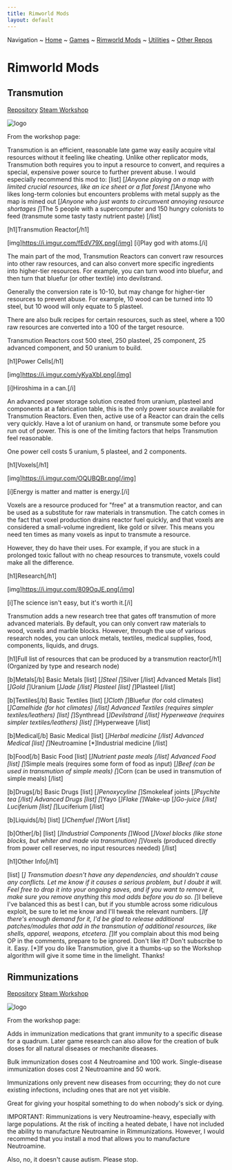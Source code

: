 ```yaml
---
title: Rimworld Mods
layout: default
---
```

Navigation ~ [Home](README) ~ [Games](GAMES) ~ [Rimworld Mods](RIMWORLD) ~ [Utilities](UTIL) ~ [Other Repos](OTHER)


# Rimworld Mods

## Transmution

[Repository](https://github.com/SomewhereOutInSpace/Rimworld-Transmution)
[Steam Workshop](https://steamcommunity.com/sharedfiles/filedetails/?id=1727378796)

![logo](https://i.imgur.com/PpO7AbM.png)

From the workshop page:

Transmution is an efficient, reasonable late game way easily acquire vital resources without it feeling like cheating. Unlike other replicator mods, Transmution both requires you to input a resource to convert, and requires a special, expensive power source to further prevent abuse. I would especially recommend this mod to:
[list]
[*]Anyone playing on a map with limited crucial resources, like an ice sheet or a flat forest
[*]Anyone who likes long-term colonies but encounters problems with metal supply as the map is mined out
[*]Anyone who just wants to circumvent annoying resource shortages
[*]The 5 people with a supercomputer and 150 hungry colonists to feed (transmute some tasty tasty nutrient paste)
[/list]

[h1]Transmution Reactor[/h1] 

[img]https://i.imgur.com/fEdV79X.png[/img]
[i]Play god with atoms.[/i]

The main part of the mod, Transmution Reactors can convert raw resources into other raw resources, and can also convert more specific ingredients into higher-tier resources. For example, you can turn wood into bluefur, and then turn that bluefur (or other textile) into devilstrand.

Generally the conversion rate is 10-10, but may change for higher-tier resources to prevent abuse. For example, 10 wood can be turned into 10 steel, but 10 wood will only equate to 5 plasteel.

There are also bulk recipes for certain resources, such as steel, where a 100 raw resources are converted into a 100 of the target resource.

Transmution Reactors cost 500 steel, 250 plasteel, 25 component, 25 advanced component, and 50 uranium to build.

[h1]Power Cells[/h1] 

[img]https://i.imgur.com/yKyaXbI.png[/img]

[i]Hiroshima in a can.[/i]

An advanced power storage solution created from uranium, plasteel and components at a fabrication table, this is the only power source available for Transmution Reactors. Even then, active use of a Reactor can drain the cells very quickly. Have a lot of uranium on hand, or transmute some before you run out of power. This is one of the limiting factors that helps Transmution feel reasonable.

One power cell costs 5 uranium, 5 plasteel, and 2 components.

[h1]Voxels[/h1]

[img]https://i.imgur.com/OQUBQBr.png[/img]

[i]Energy is matter and matter is energy.[/i]

Voxels are a resource produced for "free" at a transmution reactor, and can be used as a substitute for raw materials in transmution. The catch comes in the fact that voxel production drains reactor fuel quickly, and that voxels are considered a small-volume ingredient, like gold or silver. This means you need ten times as many voxels as input to transmute a resource.

However, they do have their uses. For example, if you are stuck in a prolonged toxic fallout with no cheap resources to transmute, voxels could make all the difference.

[h1]Research[/h1]

[img]https://i.imgur.com/809OqJE.png[/img]

[i]The science isn't easy, but it's worth it.[/i]

Transmution adds a new research tree that gates off transmution of more advanced materials. By default, you can only convert raw materials to wood, voxels and marble blocks. However, through the use of various research nodes, you can unlock metals, textiles, medical supplies, food, components, liquids, and drugs.

[h1]Full list of resources that can be produced by a transmution reactor[/h1]
(Organized by type and research node)

[b]Metals[/b]
Basic Metals
[list]
[*]Steel
[*]Silver
[/list]
Advanced Metals
[list]
[*]Gold
[*]Uranium
[*]Jade
[/list]
Plasteel
[list]
[*]Plasteel
[/list]

[b]Textiles[/b]
Basic Textiles
[list]
[*]Cloth
[*]Bluefur (for cold climates)
[*]Camelhide (for hot climates)
[/list]
Advanced Textiles (requires simpler textiles/leathers)
[list]
[*]Synthread
[*]Devilstrand
[/list]
Hyperweave (requires simpler textiles/leathers)
[list]
[*]Hyperweave
[/list]

[b]Medical[/b]
Basic Medical
[list]
[*]Herbal medicine
[/list]
Advanced Medical
[list]
[*]Neutroamine
[*]Industrial medicine
[/list]

[b]Food[/b]
Basic Food
[list]
[*]Nutrient paste meals
[/list]
Advanced Food
[list]
[*]Simple meals (requires some form of food as input)
[*]Beef (can be used in transmution of simple meals)
[*]Corn (can be used in transmution of simple meals)
[/list]

[b]Drugs[/b]
Basic Drugs
[list]
[*]Penoxycyline
[*]Smokeleaf joints
[*]Psychite tea
[/list]
Advanced Drugs
[list]
[*]Yayo
[*]Flake
[*]Wake-up
[*]Go-juice
[/list]
Luciferium
[list]
[*]Luciferium
[/list]

[b]Liquids[/b]
[list]
[*]Chemfuel
[*]Wort
[/list]

[b]Other[/b]
[list]
[*]Industrial Components
[*]Wood
[*]Voxel blocks (like stone blocks, but whiter and made via transmution)
[*]Voxels (produced directly from power cell reserves, no input resources needed)
[/list]

[h1]Other Info[/h1]

[list]
[*] Transmution doesn't have any dependencies, and shouldn't cause any conflicts. Let me know if it causes a serious problem, but I doubt it will. Feel free to drop it into your ongoing saves, and if you want to remove it, make sure you remove anything this mod adds before you do so.
[*]I believe I've balanced this as best I can, but if you stumble across some ridiculous exploit, be sure to let me know and I'll tweak the relevant numbers.
[*]If there's enough demand for it, I'd be glad to release additional patches/modules that add in the transmution of additional resources, like shells, apparel, weapons, etcetera.
[*]If you complain about this mod being OP in the comments, prepare to be ignored. Don't like it? Don't subscribe to it. Easy.
[*]If you do like Transmution, give it a thumbs-up so the Workshop algorithm will give it some time in the limelight. Thanks!

## Rimmunizations

[Repository](https://github.com/SomewhereOutInSpace/Rimworld-Rimmunizations)
[Steam Workshop](https://steamcommunity.com/sharedfiles/filedetails/?id=1570428271)

![logo](https://i.imgur.com/keRJe77.png)

From the workshop page:

Adds in immunization medications that grant immunity to a specific disease for a quadrum. Later game research can also allow for the creation of bulk doses for all natural diseases or mechanite diseases. 

Bulk immunization doses cost 4 Neutroamine and 100 work. Single-disease immunization doses cost 2 Neutroamine and 50 work. 

Immunizations only prevent new diseases from occurring; they do not cure existing infections, including ones that are not yet visible.

Great for giving your hospital something to do when nobody's sick or dying.

IMPORTANT: Rimmunizations is very Neutroamine-heavy, especially with large populations. At the risk of inciting a heated debate, I have not included the ability to manufacture Neutroamine in Rimmunizations. However, I would recommed that you install a mod that allows you to manufacture Neutroamine.

Also, no, it doesn't cause autism. Please stop.

